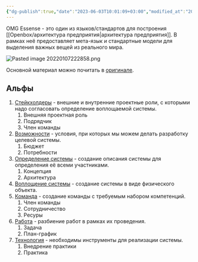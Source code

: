 ```yaml
---
{"dg-publish":true,"date":"2023-06-03T10:01:09+03:00","modified_at":"2023-06-25T08:45:10+03:00","dg-path":"/OMG Essense.md","permalink":"/omg-essense/","dgPassFrontmatter":true}
---
```



OMG Essense - это один из языков/стандартов для построения [[Openbox/архитектура предприятия\|архитектура предприятия]]. В рамках неё предоставляет мета-язык и стандартные модели для выделения важных вещей из реального мира.

![Pasted image 20220107222858.png](/img/user/_media/Pasted%20image%2020220107222858.png)

Основной материал можно почитать в [оригинале](http://sewiki.ru/OMG_Essence).

## Альфы

1.  [Стейкхолдеры](http://sewiki.ru/%D0%A1%D1%82%D0%B5%D0%B9%D0%BA%D1%85%D0%BE%D0%BB%D0%B4%D0%B5%D1%80 "Стейкхолдер") - внешние и внутренние проектные роли, с которыми надо согласовать определение воплощаемой системы.
    1. Внешняя проектная роль
    2. Подрядчик
    3. Член команды
2.  [Возможности](http://sewiki.ru/%D0%92%D0%BE%D0%B7%D0%BC%D0%BE%D0%B6%D0%BD%D0%BE%D1%81%D1%82%D0%B8 "Возможности") - условия, при которых мы можем делать разработку целевой системы.
    1. Бюджет
    2. Потребности
3.  [Определение системы](http://sewiki.ru/%D0%9E%D0%BF%D1%80%D0%B5%D0%B4%D0%B5%D0%BB%D0%B5%D0%BD%D0%B8%D0%B5_%D1%81%D0%B8%D1%81%D1%82%D0%B5%D0%BC%D1%8B "Определение системы") - создание описания системы для определения её всеми участниками.
    1. Концепция
    2. Архитектура
4.  [Воплощение системы](http://sewiki.ru/%D0%92%D0%BE%D0%BF%D0%BB%D0%BE%D1%89%D0%B5%D0%BD%D0%B8%D0%B5_%D1%81%D0%B8%D1%81%D1%82%D0%B5%D0%BC%D1%8B "Воплощение системы") - создание системы в виде физического объекта.
5.  [Команда](http://sewiki.ru/%D0%9A%D0%BE%D0%BC%D0%B0%D0%BD%D0%B4%D0%B0 "Команда") - создание команды с требуемым набором компетенций.
    1. Член команды
    2. Сотрудничество
    3. Ресуры
6.  [Работа](http://sewiki.ru/%D0%A0%D0%B0%D0%B1%D0%BE%D1%82%D0%B0 "Работа") - разбиение работ в рамках их проведения.
    1. Задача
    2. План-график
7.  [Технология](http://sewiki.ru/%D0%A2%D0%B5%D1%85%D0%BD%D0%BE%D0%BB%D0%BE%D0%B3%D0%B8%D1%8F "Технология") - необходимы инструменты для реализации системы.
    1. Внедрение практики
    2. Практика
